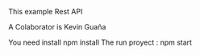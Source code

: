 This example Rest API

A Colaborator is Kevin Guaña


You need install npm install
The run proyect : npm start 
